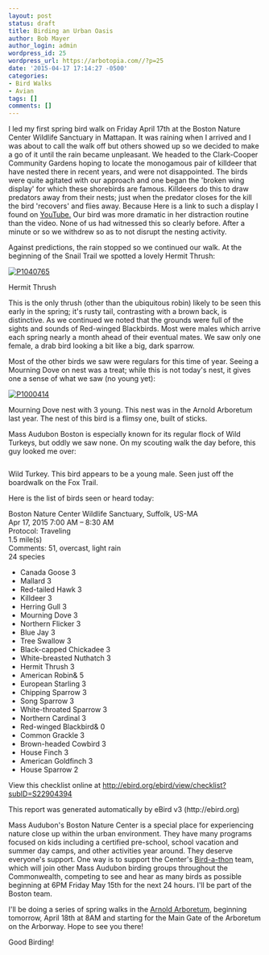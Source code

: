 ```yaml
---
layout: post
status: draft
title: Birding an Urban Oasis
author: Bob Mayer
author_login: admin
wordpress_id: 25
wordpress_url: https://arbotopia.com//?p=25
date: '2015-04-17 17:14:27 -0500'
categories:
- Bird Walks
- Avian
tags: []
comments: []
---
```


<p>I led my first spring bird walk on Friday April 17th at the Boston Nature Center Wildlife Sanctuary in Mattapan.  It was raining when I arrived and I was about to call the walk off but others showed up so we decided to make a go of it until the rain became unpleasant. We headed to the Clark-Cooper Community Gardens hoping to locate the monogamous pair of killdeer that have nested there in recent years, and were not disappointed.  The birds were quite agitated with our approach and one began the 'broken wing display' for which these shorebirds are famous.  Killdeers do this to draw predators away from their nests; just when the predator closes for the kill the bird 'recovers' and flies away. Because Here is a link to such a display I found on <a href="https://video.search.yahoo.com/video/play;_ylt=A0LEV7o7YjFVNigAeX0nnIlQ;_ylu=X3oDMTB0dmRibmhwBHNlYwNzYwRjb2xvA2JmMQR2dGlkA1lIUzAwMV8x?p=killdeer+broken+wing+display&amp;tnr=21&amp;vid=DE87C7524CE9D7C53484DE87C7524CE9D7C53484&amp;l=40&amp;turl=http%3A%2F%2Fts4.mm.bing.net%2Fth%3Fid%3DWN.g4d0TNwSe2chzDL0dWVUMw%26pid%3D15.1&amp;sigi=11vokrn5h&amp;rurl=https%3A%2F%2Fwww.youtube.com%2Fwatch%3Fv%3D3UCKnC1L_Rc&amp;sigr=11b0b173v&amp;tt=b&amp;tit=Killdeer+faking+injury&amp;sigt=10mq5h1op&amp;back=https%3A%2F%2Fsearch.yahoo.com%2Fyhs%2Fsearch%3Fp%3Dkilldeer%2Bbroken%2Bwing%2Bdisplay%26ei%3DUTF-8%26hsimp%3Dyhs-001%26hspart%3Dmozilla%26fr%3Dyhs-mozilla-001&amp;sigb=13r50p36n&amp;hspart=mozilla&amp;hsimp=yhs-001">YouTube.</a>  Our bird was more dramatic in her distraction routine than the video.  None of us had witnessed this so clearly before. After a minute or so we withdrew so as to not disrupt the nesting activity.</p>

<p>Against predictions, the rain stopped so we continued our walk.  At the beginning of the Snail Trail we spotted a lovely Hermit Thrush:</p>


<a href="/images/2014/12/P1040765.jpg"><img src="/images/2014/12/P1040765.jpg" alt="P1040765" class="wp-image-943"/></a>

<p>Hermit Thrush</p>

<p>This is the only thrush (other than the ubiquitous robin) likely to be seen this early in the spring; it's rusty tail, contrasting with a brown back, is distinctive.  As we continued we noted that the grounds were full of the sights and sounds of Red-winged Blackbirds.  Most were males which arrive each spring nearly a month ahead of their eventual mates.  We saw only one female, a drab bird looking a bit like a big, dark sparrow.</p>


<p>Most of the other birds we saw were regulars for this time of year.  Seeing a Mourning Dove on nest was a treat; while this is not today's nest, it gives one a sense of what we saw (no young yet):</p>


 <a href="/images/2013/03/P1000414.jpg"><img src="/images/2013/03/P1000414.jpg" alt="P1000414" class="wp-image-333"/></a>

<p>Mourning Dove nest with 3 young. This nest was in the Arnold Arboretum last year. The nest of this bird is a flimsy one, built of sticks.</p>


<p>Mass Audubon Boston is especially known for its regular flock of Wild Turkeys, but oddly  we saw none.  On my scouting walk the day before, this guy looked me over:</p>


<img src="https://i2.wp.com/arbotopia.com/wp-content/uploads/2018/11/P1100011.jpg?fit=525%2C488&amp;ssl=1" alt="" class="wp-image-336"/>

<p>Wild Turkey. This bird appears to be a young male. Seen just off the boardwalk on the Fox Trail.</p>

<p>Here is the list of birds seen or heard today:</p>

<p>Boston Nature Center Wildlife Sanctuary, Suffolk, US-MA<br>Apr 17, 2015 7:00 AM &ndash; 8:30 AM<br>Protocol: Traveling<br>1.5 mile(s)<br>Comments: 51, overcast, light rain<br>24 species</p>

- Canada Goose 3
- Mallard 3
- Red-tailed Hawk 3
- Killdeer 3
- Herring Gull 3
- Mourning Dove 3
- Northern Flicker 3
- Blue Jay 3
- Tree Swallow 3
- Black-capped Chickadee 3
- White-breasted Nuthatch 3
- Hermit Thrush 3
- American Robin& 5
- European Starling 3
- Chipping Sparrow 3
- Song Sparrow 3
- White-throated Sparrow 3
- Northern Cardinal 3
- Red-winged Blackbird& 0
- Common Grackle 3
- Brown-headed Cowbird 3
- House Finch 3
- American Goldfinch 3
- House Sparrow 2

<p>View this checklist online at <a href="https://ebird.org/view/checklist/S22904394">http://ebird.org/ebird/view/checklist?subID=S22904394</a></p>

<p>This report was generated automatically by eBird v3 (http://ebird.org)</p>

<p>Mass Audubon's Boston Nature Center is a special place for experiencing nature close up within the urban environment.  They have many programs focused on kids including a certified pre-school, school vacation and summer day camps, and other activities year around.  They deserve everyone's support.  One way is to support the Center's <a href="http://www.massaudubon.org/get-outdoors/birds-birding/bird-a-thon">Bird-a-thon</a> team, which will join other Mass Audubon birding groups throughout the Commonwealth, competing to see and hear as many birds as possible beginning at 6PM Friday May 15th for the next 24 hours.  I'll be part of the Boston team.</p>

<p>I'll be doing a series of spring walks in the <a href="http://arboretum.harvard.edu/visit/directions/" target="_blank" rel="noreferrer noopener">Arnold Arboretum</a>, beginning tomorrow, April 18th at 8AM and starting for the Main Gate of the Arboretum on the Arborway.  Hope to see you there!</p>

<p>Good Birding!<br></p>
